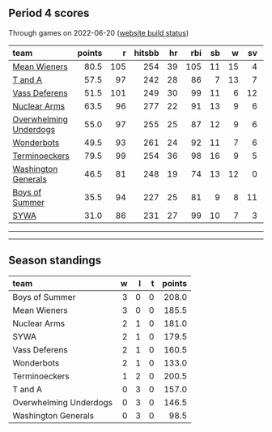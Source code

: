 

## Period 4 scores

Through games on 2022-06-20 ([website build status](https://github.com/brian-bot/pl-site/actions))


|team                                              | points|   r| hitsbb| hr| rbi| sb|  w| sv|  so|   era|  whip|
|:-------------------------------------------------|------:|---:|------:|--:|---:|--:|--:|--:|---:|-----:|-----:|
|[Mean Wieners](./meanwieners)                     |   80.5| 105|    254| 39| 105| 11| 15|  4| 151| 3.265| 1.088|
|[T and A](./tanda)                                |   57.5|  97|    242| 28|  86|  7| 13|  7| 156| 3.722| 1.162|
|[Vass Deferens](./vassdeferens)                   |   51.5| 101|    249| 30|  99| 11|  6| 12|  99| 4.253| 1.284|
|[Nuclear Arms](./nucleararms)                     |   63.5|  96|    277| 22|  91| 13|  9|  6| 148| 3.338| 1.113|
|[Overwhelming Underdogs](./overwhelmingunderdogs) |   55.0|  97|    255| 25|  87| 12|  9|  6| 144| 3.673| 1.282|
|[Wonderbots](./wonderbots)                        |   49.5|  93|    261| 24|  92| 11|  7|  6| 137| 3.463| 1.190|
|[Terminoeckers](./terminoeckers)                  |   79.5|  99|    254| 36|  98| 16|  9|  5| 152| 2.730| 1.065|
|[Washington Generals](./washingtongenerals)       |   46.5|  81|    248| 19|  74| 13| 12|  0| 150| 3.284| 1.115|
|[Boys of Summer](./boysofsummer)                  |   35.5|  94|    227| 25|  81|  9|  8| 11| 128| 4.154| 1.273|
|[SYWA](./sywa)                                    |   31.0|  86|    231| 27|  99| 10|  7|  3| 136| 4.786| 1.310|

* * *
* * *

## Season standings


|team                   |  w|  l|  t| points|
|:----------------------|--:|--:|--:|------:|
|Boys of Summer         |  3|  0|  0|  208.0|
|Mean Wieners           |  3|  0|  0|  185.5|
|Nuclear Arms           |  2|  1|  0|  181.0|
|SYWA                   |  2|  1|  0|  179.5|
|Vass Deferens          |  2|  1|  0|  160.5|
|Wonderbots             |  2|  1|  0|  133.0|
|Terminoeckers          |  1|  2|  0|  200.5|
|T and A                |  0|  3|  0|  157.0|
|Overwhelming Underdogs |  0|  3|  0|  146.5|
|Washington Generals    |  0|  3|  0|   98.5|



